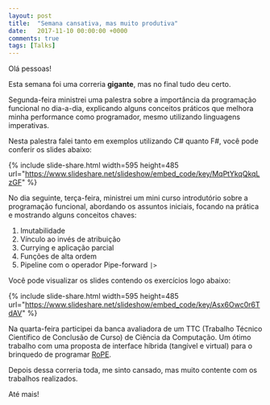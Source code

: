```yaml
---
layout: post
title:  "Semana cansativa, mas muito produtiva"
date:   2017-11-10 00:00:00 +0000
comments: true
tags: [Talks]
---
```


Olá pessoas!

Esta semana foi uma correria **gigante**, mas no final tudo deu certo.

Segunda-feira ministrei uma palestra sobre a importância da programação funcional no dia-a-dia, explicando alguns conceitos práticos que melhora minha performance como programador, mesmo utilizando linguagens imperativas.
<!--more-->
Nesta palestra falei tanto em exemplos utilizando C# quanto F#, você pode conferir os slides abaixo:

{% include slide-share.html width=595 height=485 url="https://www.slideshare.net/slideshow/embed_code/key/MqPtYkqQkqLzGF" %}

No dia seguinte, terça-feira, ministrei um mini curso introdutório sobre a programação funcional, abordando os assuntos iniciais, focando na prática e mostrando alguns conceitos chaves:

1. Imutabilidade
2. Vínculo ao invés de atribuição
3. Currying e aplicação parcial
4. Funções de alta ordem
5. Pipeline com o operador Pipe-forward `|>`

Você pode visualizar os slides contendo os exercícios logo abaixo:

{% include slide-share.html width=595 height=485 url="https://www.slideshare.net/slideshow/embed_code/key/Asx6Owc0r6TdAV" %}

Na quarta-feira participei da banca avaliadora de um TTC (Trabalho Técnico Científico de Conclusão de Curso) de Ciência da Computação. Um ótimo trabalho com uma proposta de interface híbrida (tangível e virtual) para o brinquedo de programar [RoPE](http://lite.acad.univali.br/pt/projetos/brinquedo-de-programar/).

Depois dessa correria toda, me sinto cansado, mas muito contente com os trabalhos realizados.

Até mais!